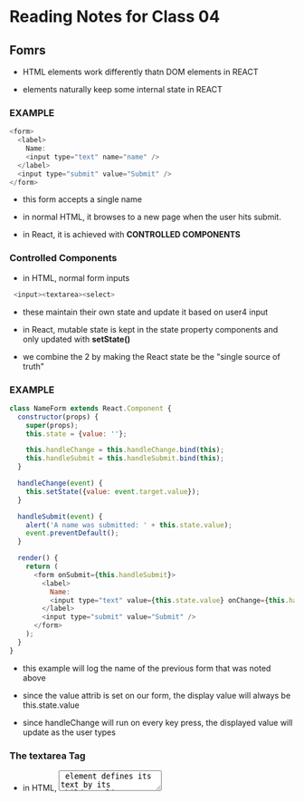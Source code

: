 # Reading Notes for Class 04

## Fomrs

- HTML elements work differently thatn DOM elements in REACT

- elements naturally keep some internal state in REACT

### EXAMPLE 

```js
<form>
  <label>
    Name:
    <input type="text" name="name" />
  </label>
  <input type="submit" value="Submit" />
</form>
```

- this form accepts a single name

- in normal HTML, it browses to a new page when the user hits submit.

- in React, it is achieved with **CONTROLLED COMPONENTS**

### Controlled Components

- in HTML, normal form inputs

 ```js
  <input><textarea><select>
  ```

- these maintain their own state and update it based on user4 input

- in React, mutable state is kept in the state property components and only updated with **setState()**

- we combine the 2 by making the React state be the "single source of truth"

### EXAMPLE

```js
class NameForm extends React.Component {
  constructor(props) {
    super(props);
    this.state = {value: ''};

    this.handleChange = this.handleChange.bind(this);
    this.handleSubmit = this.handleSubmit.bind(this);
  }

  handleChange(event) {
    this.setState({value: event.target.value});
  }

  handleSubmit(event) {
    alert('A name was submitted: ' + this.state.value);
    event.preventDefault();
  }

  render() {
    return (
      <form onSubmit={this.handleSubmit}>
        <label>
          Name:
          <input type="text" value={this.state.value} onChange={this.handleChange} />
        </label>
        <input type="submit" value="Submit" />
      </form>
    );
  }
}
```

- this example will log the name of the previous form that was noted above

- since the value attrib is set on our form, the display value will always be this.state.value

- since handleChange will run on every key press, the displayed value will update as the user types

### The textarea Tag

- in HTML, <textarea> element defines its text by its children

```js
<textarea>
  Hello there, this is some text in a text area
</textarea>
```

- in REACT it uses a value attribute instead

- a form that uses <textaread> can be written very similary to a form that uses a single line input

```js
class EssayForm extends React.Component {
  constructor(props) {
    super(props);
    this.state = {
      value: 'Please write an essay about your favorite DOM element.'
    };

    this.handleChange = this.handleChange.bind(this);
    this.handleSubmit = this.handleSubmit.bind(this);
  }

  handleChange(event) {
    this.setState({value: event.target.value});
  }

  handleSubmit(event) {
    alert('An essay was submitted: ' + this.state.value);
    event.preventDefault();
  }

  render() {
    return (
      <form onSubmit={this.handleSubmit}>
        <label>
          Essay:
          <textarea value={this.state.value} onChange={this.handleChange} />
        </label>
        <input type="submit" value="Submit" />
      </form>
    );
  }
}
```

- this.stat.value is initialized in the constructor, so the text area starts off with some text

### The Select Tag

- in html <select> creats a drop down list

```js
<select>
  <option value="grapefruit">Grapefruit</option>
  <option value="lime">Lime</option>
  <option selected value="coconut">Coconut</option>
  <option value="mango">Mango</option>
</select>
```

- in React, instead of using selected value, uses a value attribute on the root select tag

```js
class FlavorForm extends React.Component {
  constructor(props) {
    super(props);
    this.state = {value: 'coconut'};

    this.handleChange = this.handleChange.bind(this);
    this.handleSubmit = this.handleSubmit.bind(this);
  }

  handleChange(event) {
    this.setState({value: event.target.value});
  }

  handleSubmit(event) {
    alert('Your favorite flavor is: ' + this.state.value);
    event.preventDefault();
  }

  render() {
    return (
      <form onSubmit={this.handleSubmit}>
        <label>
          Pick your favorite flavor:
          <select value={this.state.value} onChange={this.handleChange}>
            <option value="grapefruit">Grapefruit</option>
            <option value="lime">Lime</option>
            <option value="coconut">Coconut</option>
            <option value="mango">Mango</option>
          </select>
        </label>
        <input type="submit" value="Submit" />
      </form>
    );
  }
}
```

- makes it so <input type = "text">, <textarea>, and <select> all work similarly.

- each accepts a value attribute that you can use for a controlled pair

### The File Input Tag

- in HTML, using <input type="file"> lets the user choose one or more files from their device to be uploaded to a server or manipulated by js

- is a read-only value

- an **uncontrolled** component in React

### Handling Multiple Inputs

- when you need to handle multiple controlled input elements, you can add a **name** attribute to each element

- can choose what function to use based off of the name

```js
event.target.name
```

### Controlled Input Null Value

- specifying the value prop on a controlled component = prevent user from changing the input unless you desire so

- if value is specified, but the input is still editable, you may have accidently set value to undefined or null

### Alternatives to controlled components

- you may want to use uncontrolled components because you need to write an event handler for every way your data changes along the pipeline

## React Bootsrap, Forms

- this seems so much easier than inputing all of this data on my own. 
